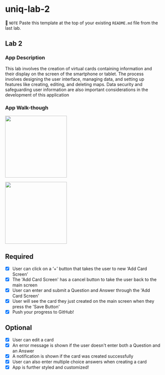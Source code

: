 # uniq-lab-2
📝 `NOTE` Paste this template at the top of your existing `README.md` file from the last lab.

## Lab 2

### App Description
This lab involves the creation of virtual cards containing information and their display on the screen of the smartphone or tablet.  The process involves designing the user interface, managing data, and setting up features like creating, editing, and deleting maps.  Data security and safeguarding user information are also important considerations in the development of this application
### App Walk-though

<img
     src="https://ephmedia.giphy.com/539d27af-45bc-4a79-9d63-99bd5d1aa805.gif" width=200><br>

<img
 src="https://drive.google.com/file/d/1wUwPO3jzNCjeqDGnlAI5qfQVEgUiA41b/view?usp=drivesdk" width=200><br>



## Required
- [x] User can click on a ‘+’ button that takes the user to new ‘Add Card Screen’
- [x] The 'Add Card Screen' has a cancel button to take the user back to the main screen
- [x] User can enter and submit a Question and Answer through the 'Add Card Screen'
- [x] User will see the card they just created on the main screen when they press the 'Save Button'
- [x] Push your progress to GitHub!

## Optional
- [x] User can edit a card
- [x] An error message is shown if the user doesn't enter both a Question and an Answer
- [x] A notification is shown if the card was created successfully
- [x] User can also enter multiple choice answers when creating a card
- [x] App is further styled and customized!
